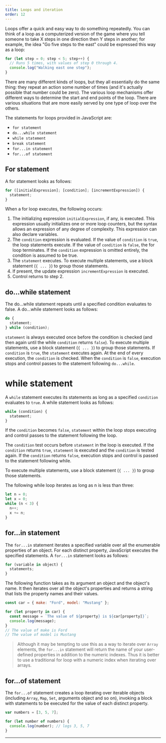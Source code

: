 ```yaml
---
title: Loops and iteration
order: 12
---
```


Loops offer a quick and easy way to do something repeatedly. You can think of a
loop as a computerized version of the game where you tell someone to take X
steps in one direction then Y steps in another; for example, the idea "Go five
steps to the east" could be expressed this way as a loop:

```javascript
for (let step = 0; step < 5; step++) {
  // Runs 5 times, with values of step 0 through 4.
  console.log("Walking east one step");
}
```

There are many different kinds of loops, but they all essentially do the same
thing: they repeat an action some number of times (and it's actually possible
that number could be zero). The various loop mechanisms offer different ways to
determine the start and end points of the loop. There are various situations
that are more easily served by one type of loop over the others.

The statements for loops provided in JavaScript are:

- `for statement`
- `do...while statement`
- `while statement`
- `break statement`
- `for...in statement`
- `for...of statement`

## For statement

A for statement looks as follows:

```javascript
for ([initialExpression]; [condition]; [incrementExpression]) {
  statement;
}
```

When a for loop executes, the following occurs:

1. The initializing expression `initialExpression`, if any, is executed. This
   expression usually initializes one or more loop counters, but the syntax
   allows an expression of any degree of complexity. This expression can also
   declare variables.
1. The `condition` expression is evaluated. If the value of `condition` is
   `true`, the loop statements execute. If the value of `condition` is `false`,
   the for loop terminates. If the `condition` expression is omitted entirely,
   the condition is assumed to be true.
1. The `statement` executes. To execute multiple statements, use a block
   statement (`{ ... }`) to group those statements.
1. If present, the update expression `incrementExpression` is executed.
1. Control returns to step 2.

## do...while statement

The do...while statement repeats until a specified condition evaluates to false.
A do...while statement looks as follows:

```javascript
do {
  statement;
} while (condition);
```

`statement` is always executed once before the condition is checked (and then
again until the while `condition` returns `false`). To execute multiple
statements, use a block statement (`{ ... }`) to group those statements. If
`condition` is `true`, the `statement` executes again. At the end of every
execution, the `condition` is checked. When the `condition` is `false`,
execution stops and control passes to the statement following `do...while`.

# while statement

A `while` statement executes its statements as long as a specified `condition`
evaluates to `true`. A while statement looks as follows:

```javascript
while (condition) {
  statement;
}
```

If the `condition` becomes `false`, `statement` within the loop stops executing
and control passes to the statement following the loop.

The `condition` test occurs before `statement` in the loop is executed. If the
`condition` returns `true`, `statement` is executed and the `condition` is
tested again. If the `condition` returns `false`, execution stops and control is
passed to the statement following while.

To execute multiple statements, use a block statement (`{ ... }`) to group those
statements.

The following while loop iterates as long as n is less than three:

```javascript
let n = 0;
let x = 0;
while (n < 3) {
  n++;
  x += n;
}
```

## for...in statement

The `for...in` statement iterates a specified variable over all the enumerable
properties of an object. For each distinct property, JavaScript executes the
specified statements. A `for...in` statement looks as follows:

```javascript
for (variable in object) {
  statements;
}
```

The following function takes as its argument an object and the object's name. It
then iterates over all the object's properties and returns a string that lists
the property names and their values.

```javascript
const car = { make: "Ford", model: "Mustang" };

for (let property in car) {
  const message = `The value of ${property} is ${car[property]}`;
  console.log(message);
}
// The value of make is Ford
// The value of model is Mustang
```

> Although it may be tempting to use this as a way to iterate over `Array`
> elements, the `for...in` statement will return the name of your user-defined
> properties in addition to the numeric indexes. Thus it is better to use a
> traditional for loop with a numeric index when iterating over arrays.

## for...of statement

The `for...of` statement creates a loop iterating over iterable objects
(including `Array`, `Map`, `Set`, arguments object and so on), invoking a block
with statements to be executed for the value of each distinct property.

```javascript
var numbers = [3, 5, 7];

for (let number of numbers) {
  console.log(number); // logs 3, 5, 7
}
```

---
